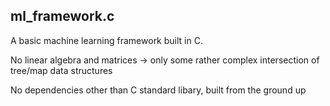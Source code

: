 ## ml_framework.c

A basic machine learning framework built in C.

No linear algebra and matrices -> only some rather complex intersection of tree/map data structures

No dependencies other than C standard libary, built from the ground up
